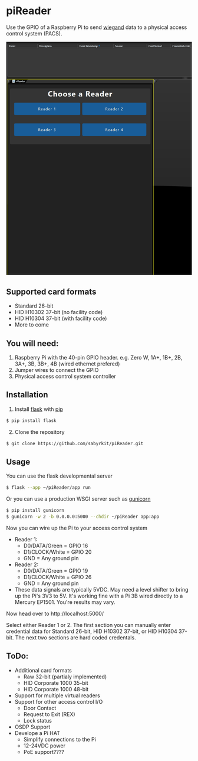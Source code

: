 # piReader
Use the GPIO of a Raspberry Pi to send [wiegand](https://en.wikipedia.org/wiki/Wiegand_interface) data to a physical access control system (PACS).

![alt text](https://github.com/sabyrkit/piReader/blob/main/assets/piReader.gif?raw=true)

## Supported card formats

* Standard 26-bit
* HID H10302 37-bit (no facility code)
* HID H10304 37-bit (with facility code)
* More to come

## You will need:

1. Raspberry Pi with the 40-pin GPIO header. e.g. Zero W, 1A+, 1B+, 2B, 3A+, 3B, 3B+, 4B (wired ethernet prefered)
2. Jumper wires to connect the GPIO
3. Physical access control system controller

## Installation

1. Install [flask](https://flask.palletsprojects.com/en/2.2.x/) with [pip](https://docs.python.org/3/installing/index.html)
```bash
$ pip install flask
```
2. Clone the repository
```bash
$ git clone https://github.com/sabyrkit/piReader.git
```

## Usage

You can use the flask developmental server
```bash
$ flask --app ~/piReader/app run
```

Or you can use a production WSGI server such as [gunicorn](https://gunicorn.org/)
```bash
$ pip install gunicorn
$ gunicorn -w 2 -b 0.0.0.0:5000 --chdir ~/piReader app:app
```

Now you can wire up the Pi to your access control system
* Reader 1:
  * D0/DATA/Green = GPIO 16
  * D1/CLOCK/White = GPIO 20
  * GND = Any ground pin
* Reader 2:
  * D0/DATA/Green = GPIO 19
  * D1/CLOCK/White = GPIO 26
  * GND = Any ground pin
* These data signals are typically 5VDC. May need a level shifter to bring up the Pi's 3V3 to 5V. It's working fine with a Pi 3B wired directly to a Mercury EP1501. You're results may vary.

Now head over to http://localhost:5000/

Select either Reader 1 or 2. The first section you can manually enter credential data for Standard 26-bit, HID H10302 37-bit, or HID H10304 37-bit. The next two sections are hard coded credentals.

## ToDo:

* Additional card formats
  * Raw 32-bit (partialy implemented)
  * HID Corporate 1000 35-bit
  * HID Corporate 1000 48-bit
* Support for multiple virtual readers
* Support for other access control I/O
  * Door Contact
  * Request to Exit (REX)
  * Lock status
* OSDP Support
* Develope a Pi HAT
  * Simplify connections to the Pi
  * 12-24VDC power
  * PoE support????

